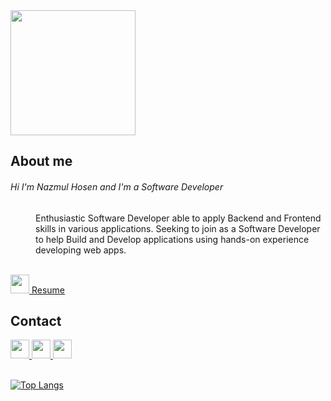 <img src="https://i.ibb.co/68XyCp7/Nazmul.jpg" width="200" >




<dl>
  
  <h2>About me</h2>
  </hr>
  <h6>Hi I'm Nazmul Hosen and I'm a Software Developer</h6>
  <dd>Enthusiastic Software Developer able to apply Backend and
Frontend skills in various applications. Seeking to join
as a Software Developer to help Build and Develop applications
using hands-on experience developing web apps. </dd>
</dl>

</br>

<a href="https://drive.google.com/uc?id=1eZOpU5OKboc29XnOFk9QVCGyhimm5fBa&export=download"    >
<img src="https://uxwing.com/wp-content/themes/uxwing/download/business-professional-services/resume-cv-icon.png" width="30" height="30">
  Resume
  </a>




<h2>Contact</h2>
</hr>
<a href="https://github.com/nazmulhosens" target="_blank">
<img src="https://cdn.jsdelivr.net/npm/simple-icons@3.0.1/icons/github.svg" width="30" height="30" >  
  </a>
  
  <a href="https://www.linkedin.com/in/nazmulhosens" target="_blank">
<img src="https://cdn.jsdelivr.net/npm/simple-icons@3.0.1/icons/linkedin.svg" width="30" height="30"   >  
  </a>
  <a href="https://www.facebook.com/nazmulhosens" target="_blank">
<img src="https://cdn.jsdelivr.net/npm/simple-icons@3.0.1/icons/facebook.svg" width="30" height="30"   >  
  </a>


</br>
</br>


[![Top Langs](https://github-readme-stats.vercel.app/api/top-langs/?username=nazmulhosens)](https://github.com/anuraghazra/github-readme-stats)

